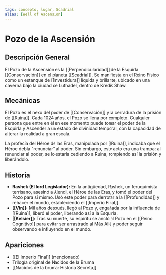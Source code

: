 ```yaml
---
tags: concepto, lugar, Scadrial
alias: [Well of Ascension]
---
```


# Pozo de la Ascensión

## Descripción General
El Pozo de la Ascensión es la [[Perpendicularidad]] de la Esquirla [[Conservación]] en el planeta [[Scadrial]]. Se manifiesta en el Reino Físico como un estanque de [[Investidura]] líquida y brillante, ubicado en una caverna bajo la ciudad de Luthadel, dentro de Kredik Shaw.

## Mecánicas
El Pozo es el nexo del poder de [[Conservación]] y la cerradura de la prisión de [[Ruina]]. Cada 1024 años, el Pozo se llena por completo. Cualquier persona que entre en él en ese momento puede tomar el poder de la Esquirla y Ascender a un estado de divinidad temporal, con la capacidad de alterar la realidad a gran escala.

La profecía del Héroe de las Eras, manipulada por [[Ruina]], indicaba que el Héroe debía "renunciar" al poder. Sin embargo, este acto era una trampa: al renunciar al poder, se lo estaría cediendo a Ruina, rompiendo así la prisión y liberándolo.

## Historia
*   **Rashek (El lord Legislador):** En la antigüedad, Rashek, un feruquimista terrisano, asesinó a Alendi, el Héroe de las Eras, y tomó el poder del Pozo para sí mismo. Usó este poder para derrotar a la [[Profundidad]] y rehacer el mundo, estableciendo el [[Imperio Final]].
*   **[[Vin]]:** Mil años después, llegó al Pozo y, engañada por la influencia de [[Ruina]], liberó el poder, liberando así a la Esquirla.
*   **[[Kelsier]]:** Tras su muerte, su espíritu se ancló al Pozo en el [[Reino Cognitivo]] para evitar ser arrastrado al Más Allá y poder seguir observando e influyendo en el mundo.

## Apariciones
* [[El Imperio Final]] (mencionado)
* Trilogía original de Nacidos de la Bruma
* [[Nacidos de la bruma: Historia Secreta]]

